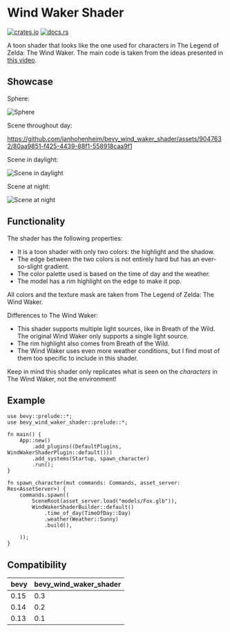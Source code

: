# Wind Waker Shader

[![crates.io](https://img.shields.io/crates/v/bevy_wind_waker_shader)](https://crates.io/crates/bevy_wind_waker_shader)
[![docs.rs](https://docs.rs/bevy_wind_waker_shader/badge.svg)](https://docs.rs/bevy_wind_waker_shader)

A toon shader that looks like the one used for characters in The Legend of Zelda: The Wind Waker.
The main code is taken from the ideas presented in [this video](https://www.youtube.com/watch?v=mnxs6CR6Zrk).

## Showcase

Sphere:

![Sphere](https://github.com/janhohenheim/bevy_wind_waker_shader/assets/9047632/c5493f3e-fd09-4795-b62c-aa6b33a23089)

Scene throughout day:

<https://github.com/janhohenheim/bevy_wind_waker_shader/assets/9047632/80aa9851-f425-4439-88f1-558918caa9f1>

Scene in daylight:

![Scene in daylight](https://github.com/janhohenheim/bevy_wind_waker_shader/assets/9047632/664c3830-c053-408d-9444-29a10004c60e)

Scene at night:

![Scene at night](https://github.com/janhohenheim/bevy_wind_waker_shader/assets/9047632/4e483e73-2c8e-4a0c-a9cf-c4ea8b182a4f)

## Functionality

The shader has the following properties:

- It is a toon shader with only two colors: the highlight and the shadow.
- The edge between the two colors is not entirely hard but has an ever-so-slight gradient.
- The color palette used is based on the time of day and the weather.
- The model has a rim highlight on the edge to make it pop.

All colors and the texture mask are taken from The Legend of Zelda: The Wind Waker.

Differences to The Wind Waker:

- This shader supports multiple light sources, like in Breath of the Wild. The original Wind Waker only supports a
  single light source.
- The rim highlight also comes from Breath of the Wild.
- The Wind Waker uses even more weather conditions, but I find most of them too specific to include in this shader.

Keep in mind this shader only replicates what is seen on the *characters* in The Wind Waker, not the environment!

## Example

```rust,no_run
use bevy::prelude::*;
use bevy_wind_waker_shader::prelude::*;

fn main() {
    App::new()
        .add_plugins((DefaultPlugins, WindWakerShaderPlugin::default()))
        .add_systems(Startup, spawn_character)
        .run();
}

fn spawn_character(mut commands: Commands, asset_server: Res<AssetServer>) {
    commands.spawn((
        SceneRoot(asset_server.load("models/Fox.glb")),
        WindWakerShaderBuilder::default()
            .time_of_day(TimeOfDay::Day)
            .weather(Weather::Sunny)
            .build(),

    ));
}
```

## Compatibility

| bevy        | bevy_wind_waker_shader |
|-------------|------------------------|
| 0.15        | 0.3                    |
| 0.14        | 0.2                    |
| 0.13        | 0.1                    |
